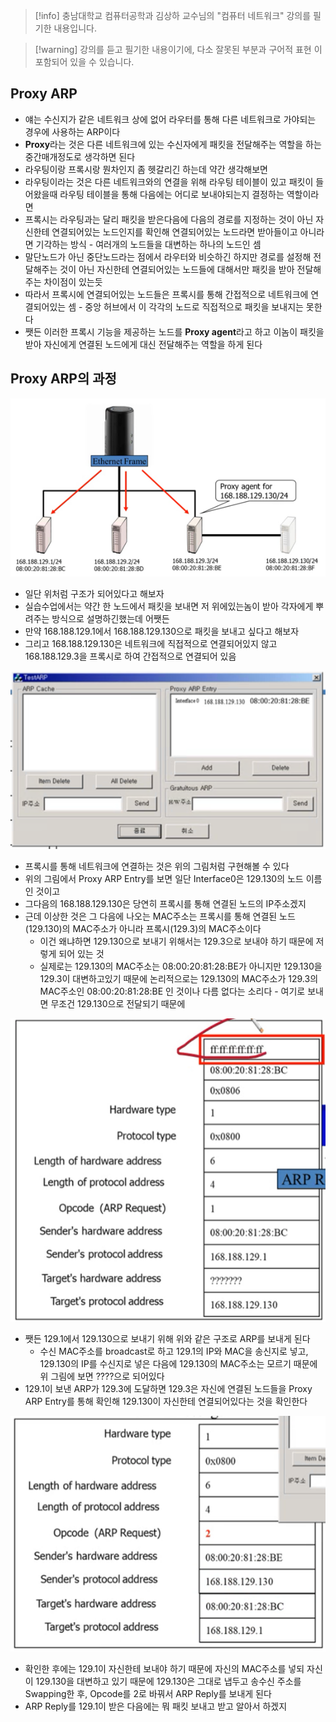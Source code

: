 > [!info] 충남대학교 컴퓨터공학과 김상하 교수님의 "컴퓨터 네트워크" 강의를 필기한 내용입니다.

> [!warning] 강의를 듣고 필기한 내용이기에, 다소 잘못된 부분과 구어적 표현 이 포함되어 있을 수 있습니다.

## Proxy ARP

- 얘는 수신지가 같은 네트워크 상에 없어 라우터를 통해 다른 네트워크로 가야되는 경우에 사용하는 ARP이다
- **Proxy**라는 것은 다른 네트워크에 있는 수신자에게 패킷을 전달해주는 역할을 하는 중간매개정도로 생각하면 된다
- 라우팅이랑 프록시랑 뭔차인지 좀 헷갈리긴 하는데 약간 생각해보면
- 라우팅이라는 것은 다른 네트워크와의 연결을 위해 라우팅 테이블이 있고 패킷이 들어왔을때 라우팅 테이블을 통해 다음에는 어디로 보내야되는지 결정하는 역할이라면
- 프록시는 라우팅과는 달리 패킷을 받은다음에 다음의 경로를 지정하는 것이 아닌 자신한테 연결되어있는 노드인지를 확인해 연결되어있는 노드라면 받아들이고 아니라면 기각하는 방식 - 여러개의 노드들을 대변하는 하나의 노드인 셈
- 말단노드가 아닌 중단노드라는 점에서 라우터와 비슷하긴 하지만 경로를 설정해 전달해주는 것이 아닌 자신한테 연결되어있는 노드들에 대해서만 패킷을 받아 전달해주는 차이점이 있는듯
- 따라서 프록시에 연결되어있는 노드들은 프록시를 통해 간접적으로 네트워크에 연결되어있는 셈 - 중앙 허브에서 이 각각의 노드로 직접적으로 패킷을 보내지는 못한다
- 쨋든 이러한 프록시 기능을 제공하는 노드를 **Proxy agent**라고 하고 이놈이 패킷을 받아 자신에게 연결된 노드에게 대신 전달해주는 역할을 하게 된다

## Proxy ARP의 과정

![%E1%84%89%E1%85%B5%E1%86%AF%E1%84%89%E1%85%B3%E1%86%B803%20-%20Proxy%20ARP%208703ad94bd8a4c90acb6f5eef4ef03e7/image1.png](comnet.fall.2021.cse.cnu.ac.kr/images/prac02_8703ad94bd8a4c90acb6f5eef4ef03e7/image1.png)

- 일단 위처럼 구조가 되어있다고 해보자
- 실습수업에서는 약간 한 노드에서 패킷을 보내면 저 위에있는놈이 받아 각자에게 뿌려주는 방식으로 설명하긴했는데 어쨋든
- 만약 168.188.129.1에서 168.188.129.130으로 패킷을 보내고 싶다고 해보자
- 그리고 168.188.129.130은 네트워크에 직접적으로 연결되어있지 않고 168.188.129.3을 프록시로 하여 간접적으로 연결되어 있음

![%E1%84%89%E1%85%B5%E1%86%AF%E1%84%89%E1%85%B3%E1%86%B803%20-%20Proxy%20ARP%208703ad94bd8a4c90acb6f5eef4ef03e7/image2.png](comnet.fall.2021.cse.cnu.ac.kr/images/prac02_8703ad94bd8a4c90acb6f5eef4ef03e7/image2.png)

- 프록시를 통해 네트워크에 연결하는 것은 위의 그림처럼 구현해볼 수 있다
- 위의 그림에서 Proxy ARP Entry를 보면 일단 Interface0은 129.130의 노드 이름인 것이고
- 그다음의 168.188.129.130은 당연히 프록시를 통해 연결된 노드의 IP주소겠지
- 근데 이상한 것은 그 다음에 나오는 MAC주소는 프록시를 통해 연결된 노드(129.130)의 MAC주소가 아니라 프록시(129.3)의 MAC주소이다
	- 이건 왜냐하면 129.130으로 보내기 위해서는 129.3으로 보내야 하기 때문에 저렇게 되어 있는 것
	- 실제로는 129.130의 MAC주소는 08:00:20:81:28:BE가 아니지만 129.130을 129.3이 대변하고있기 때문에 논리적으로는 129.130의 MAC주소가 129.3의 MAC주소인 08:00:20:81:28:BE 인 것이나 다름 없다는 소리다 - 여기로 보내면 무조건 129.130으로 전달되기 때문에

![%E1%84%89%E1%85%B5%E1%86%AF%E1%84%89%E1%85%B3%E1%86%B803%20-%20Proxy%20ARP%208703ad94bd8a4c90acb6f5eef4ef03e7/image3.png](comnet.fall.2021.cse.cnu.ac.kr/images/prac02_8703ad94bd8a4c90acb6f5eef4ef03e7/image3.png)

- 쨋든 129.1에서 129.130으로 보내기 위해 위와 같은 구조로 ARP를 보내게 된다
	- 수신 MAC주소를 broadcast로 하고 129.1의 IP와 MAC을 송신지로 넣고, 129.130의 IP를 수신지로 넣은 다음에 129.130의 MAC주소는 모르기 때문에 위 그림에 보면 ????으로 되어있다
- 129.1이 보낸 ARP가 129.3에 도달하면 129.3은 자신에 연결된 노드들을 Proxy ARP Entry를 통해 확인해 129.130이 자신한테 연결되어있다는 것을 확인한다

![%E1%84%89%E1%85%B5%E1%86%AF%E1%84%89%E1%85%B3%E1%86%B803%20-%20Proxy%20ARP%208703ad94bd8a4c90acb6f5eef4ef03e7/image4.png](comnet.fall.2021.cse.cnu.ac.kr/images/prac02_8703ad94bd8a4c90acb6f5eef4ef03e7/image4.png)

- 확인한 후에는 129.1이 자신한테 보내야 하기 때문에 자신의 MAC주소를 넣되 자신이 129.130을 대변하고 있기 때문에 129.130은 그대로 냅두고 송수신 주소를 Swapping한 후, Opcode를 2로 바꿔서 ARP Reply를 보내게 된다
- ARP Reply를 129.1이 받은 다음에는 뭐 패킷 보내고 받고 알아서 하겠지